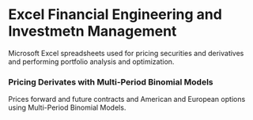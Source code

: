 # Excel Financial Engineering and Investmetn Management 
Microsoft Excel spreadsheets used for pricing securities and derivatives and performing portfolio analysis and optimization.

### Pricing Derivates with Multi-Period Binomial Models
Prices forward and future contracts and American and European options using Multi-Period Binomial Models.
